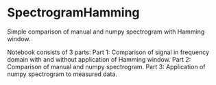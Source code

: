 # SpectrogramHamming

Simple comparison of manual and numpy spectrogram with Hamming window. 

Notebook consists of 3 parts:
Part 1: Comparison of signal in frequency domain with and without application of Hamming window.
Part 2: Comparison of manual and numpy spectrogram.
Part 3: Application of numpy spectrogram to measured data.
